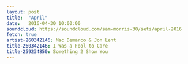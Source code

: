 ```yaml
---
layout: post
title:  "April"
date:   2016-04-30 10:00:00
soundcloud: https://soundcloud.com/sam-morris-30/sets/april-2016
fetch: true
artist-260342146: Mac Demarco & Jon Lent
title-260342146: I Was a Fool to Care
title-259234850: Something 2 Show You
---
```


